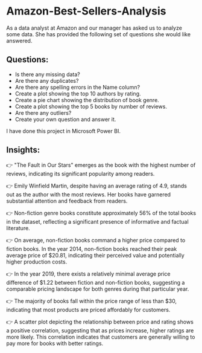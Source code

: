 # Amazon-Best-Sellers-Analysis
As a data analyst at Amazon and our manager has asked us to analyze some data. She has provided the following set of questions she would like answered.

## Questions:
- Is there any missing data?
- Are there any duplicates?
- Are there any spelling errors in the Name column?
- Create a plot showing the top 10 authors by rating.
- Create a pie chart showing the distribution of book genre.
- Create a plot showing the top 5 books by number of reviews.
- Are there any outliers?
- Create your own question and answer it.

I have done this project in Microsoft Power BI.

## Insights:
👉 "The Fault in Our Stars" emerges as the book with the highest number of reviews, indicating its significant popularity among readers.

👉 Emily Winfield Martin, despite having an average rating of 4.9, stands out as the author with the most reviews. Her books have garnered substantial attention and feedback from readers.

👉 Non-fiction genre books constitute approximately 56% of the total books in the dataset, reflecting a significant presence of informative and factual literature.

👉 On average, non-fiction books command a higher price compared to fiction books. In the year 2014, non-fiction books reached their peak average price of $20.81, indicating their perceived value and potentially higher production costs.

👉 In the year 2019, there exists a relatively minimal average price difference of $1.22 between fiction and non-fiction books, suggesting a comparable pricing landscape for both genres during that particular year.

👉 The majority of books fall within the price range of less than $30, indicating that most products are priced affordably for customers.

👉 A scatter plot depicting the relationship between price and rating shows a positive correlation, suggesting that as prices increase, higher ratings are more likely. This correlation indicates that customers are generally willing to pay more for books with better ratings.
